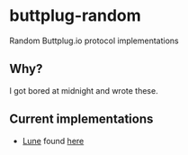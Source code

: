 # buttplug-random
Random Buttplug.io protocol implementations

## Why?
I got bored at midnight and wrote these.

## Current implementations
- [Lune](https://github.com/lune-org/lune) found [here](lune/)
